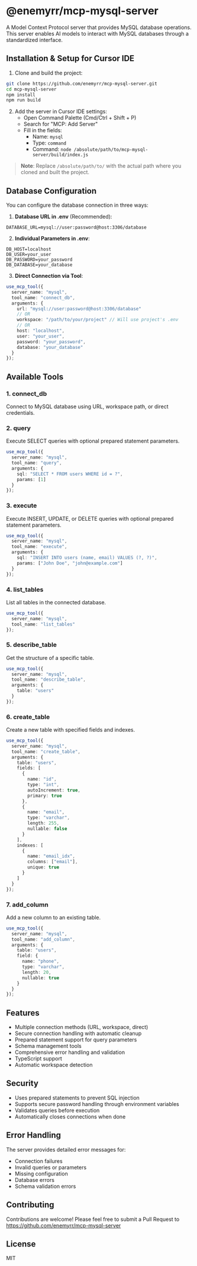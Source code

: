 # @enemyrr/mcp-mysql-server

A Model Context Protocol server that provides MySQL database operations. This server enables AI models to interact with MySQL databases through a standardized interface.

## Installation & Setup for Cursor IDE

1. Clone and build the project:
```bash
git clone https://github.com/enemyrr/mcp-mysql-server.git
cd mcp-mysql-server
npm install
npm run build
```

2. Add the server in Cursor IDE settings:
   - Open Command Palette (Cmd/Ctrl + Shift + P)
   - Search for "MCP: Add Server"
   - Fill in the fields:
     - Name: `mysql`
     - Type: `command`
     - Command: `node /absolute/path/to/mcp-mysql-server/build/index.js`

> **Note**: Replace `/absolute/path/to/` with the actual path where you cloned and built the project.

## Database Configuration

You can configure the database connection in three ways:

1. **Database URL in .env** (Recommended):
```env
DATABASE_URL=mysql://user:password@host:3306/database
```

2. **Individual Parameters in .env**:
```env
DB_HOST=localhost
DB_USER=your_user
DB_PASSWORD=your_password
DB_DATABASE=your_database
```

3. **Direct Connection via Tool**:
```typescript
use_mcp_tool({
  server_name: "mysql",
  tool_name: "connect_db",
  arguments: {
    url: "mysql://user:password@host:3306/database"
    // OR
    workspace: "/path/to/your/project" // Will use project's .env
    // OR
    host: "localhost",
    user: "your_user",
    password: "your_password",
    database: "your_database"
  }
});
```

## Available Tools

### 1. connect_db
Connect to MySQL database using URL, workspace path, or direct credentials.

### 2. query
Execute SELECT queries with optional prepared statement parameters.

```typescript
use_mcp_tool({
  server_name: "mysql",
  tool_name: "query",
  arguments: {
    sql: "SELECT * FROM users WHERE id = ?",
    params: [1]
  }
});
```

### 3. execute
Execute INSERT, UPDATE, or DELETE queries with optional prepared statement parameters.

```typescript
use_mcp_tool({
  server_name: "mysql",
  tool_name: "execute",
  arguments: {
    sql: "INSERT INTO users (name, email) VALUES (?, ?)",
    params: ["John Doe", "john@example.com"]
  }
});
```

### 4. list_tables
List all tables in the connected database.

```typescript
use_mcp_tool({
  server_name: "mysql",
  tool_name: "list_tables"
});
```

### 5. describe_table
Get the structure of a specific table.

```typescript
use_mcp_tool({
  server_name: "mysql",
  tool_name: "describe_table",
  arguments: {
    table: "users"
  }
});
```

### 6. create_table
Create a new table with specified fields and indexes.

```typescript
use_mcp_tool({
  server_name: "mysql",
  tool_name: "create_table",
  arguments: {
    table: "users",
    fields: [
      {
        name: "id",
        type: "int",
        autoIncrement: true,
        primary: true
      },
      {
        name: "email",
        type: "varchar",
        length: 255,
        nullable: false
      }
    ],
    indexes: [
      {
        name: "email_idx",
        columns: ["email"],
        unique: true
      }
    ]
  }
});
```

### 7. add_column
Add a new column to an existing table.

```typescript
use_mcp_tool({
  server_name: "mysql",
  tool_name: "add_column",
  arguments: {
    table: "users",
    field: {
      name: "phone",
      type: "varchar",
      length: 20,
      nullable: true
    }
  }
});
```

## Features

- Multiple connection methods (URL, workspace, direct)
- Secure connection handling with automatic cleanup
- Prepared statement support for query parameters
- Schema management tools
- Comprehensive error handling and validation
- TypeScript support
- Automatic workspace detection

## Security

- Uses prepared statements to prevent SQL injection
- Supports secure password handling through environment variables
- Validates queries before execution
- Automatically closes connections when done

## Error Handling

The server provides detailed error messages for:
- Connection failures
- Invalid queries or parameters
- Missing configuration
- Database errors
- Schema validation errors

## Contributing

Contributions are welcome! Please feel free to submit a Pull Request to https://github.com/enemyrr/mcp-mysql-server

## License

MIT
